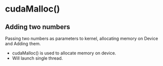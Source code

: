 # cudaMalloc()
## Adding two numbers

Passing two numbers as parameters to kernel, allocating memory on Device and Adding them.
- cudaMalloc() is used to allocate memory on device.
- Will launch single thread.
